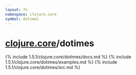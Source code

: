 ```yaml
---
layout: fn
namespace: clojure.core
symbol: dotimes
---
```


# [clojure.core](../)/dotimes

{% include 1.5.1/clojure.core/dotimes/docs.md %}
{% include 1.5.1/clojure.core/dotimes/examples.md %}
{% include 1.5.1/clojure.core/dotimes/src.md %}

